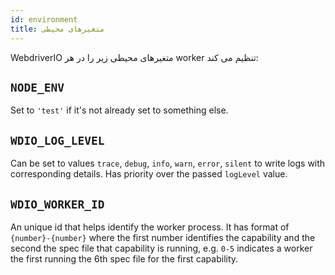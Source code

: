 ```yaml
---
id: environment
title: متغیرهای محیطی
---
```


WebdriverIO متغیرهای محیطی زیر را در هر worker تنظیم می کند:

## `NODE_ENV`

Set to `'test'` if it's not already set to something else.

## `WDIO_LOG_LEVEL`

Can be set to values `trace`, `debug`, `info`, `warn`, `error`, `silent` to write logs with corresponding details. Has priority over the passed `logLevel` value.

## `WDIO_WORKER_ID`

An unique id that helps identify the worker process. It has format of `{number}-{number}` where the first number identifies the capability and the second the spec file that capability is running, e.g. `0-5` indicates a worker the first running the 6th spec file for the first capability.
